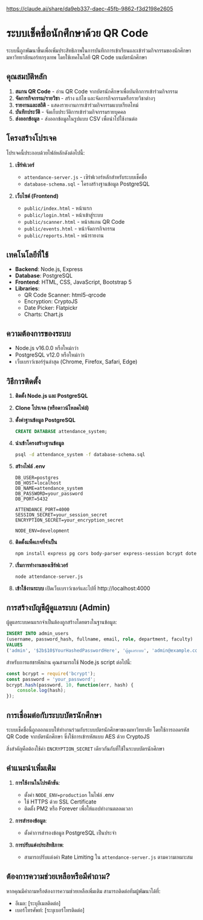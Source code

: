 

https://claude.ai/share/da9eb337-daec-45fb-9862-f3d2198e2605


# ระบบเช็คชื่อนักศึกษาด้วย QR Code

ระบบนี้ถูกพัฒนาขึ้นเพื่อเพิ่มประสิทธิภาพในการบันทึกการเข้าเรียนและเข้าร่วมกิจกรรมของนักศึกษามหาวิทยาลัยนอร์ทกรุงเทพ โดยใช้เทคโนโลยี QR Code บนบัตรนักศึกษา

## คุณสมบัติหลัก

1. **สแกน QR Code** - อ่าน QR Code จากบัตรนักศึกษาเพื่อบันทึกการเข้าร่วมกิจกรรม
2. **จัดการกิจกรรม/รายวิชา** - สร้าง แก้ไข และจัดการกิจกรรมหรือรายวิชาต่างๆ 
3. **รายงานและสถิติ** - แสดงรายงานการเข้าร่วมกิจกรรมแบบเรียลไทม์
4. **บันทึกประวัติ** - จัดเก็บประวัติการเข้าร่วมกิจกรรมรายบุคคล
5. **ส่งออกข้อมูล** - ส่งออกข้อมูลในรูปแบบ CSV เพื่อนำไปใช้งานต่อ

## โครงสร้างโปรเจค

โปรเจคนี้ประกอบด้วยไฟล์หลักดังต่อไปนี้:

1. **เซิร์ฟเวอร์**
   - `attendance-server.js` - เซิร์ฟเวอร์หลักสำหรับระบบเช็คชื่อ
   - `database-schema.sql` - โครงสร้างฐานข้อมูล PostgreSQL

2. **เว็บไซต์ (Frontend)**
   - `public/index.html` - หน้าแรก
   - `public/login.html` - หน้าเข้าสู่ระบบ
   - `public/scanner.html` - หน้าสแกน QR Code
   - `public/events.html` - หน้าจัดการกิจกรรม
   - `public/reports.html` - หน้ารายงาน

## เทคโนโลยีที่ใช้

- **Backend**: Node.js, Express
- **Database**: PostgreSQL
- **Frontend**: HTML, CSS, JavaScript, Bootstrap 5
- **Libraries**: 
  - QR Code Scanner: html5-qrcode
  - Encryption: CryptoJS
  - Date Picker: Flatpickr
  - Charts: Chart.js

## ความต้องการของระบบ

- Node.js v16.0.0 หรือใหม่กว่า
- PostgreSQL v12.0 หรือใหม่กว่า
- เว็บเบราว์เซอร์รุ่นล่าสุด (Chrome, Firefox, Safari, Edge)

## วิธีการติดตั้ง

1. **ติดตั้ง Node.js และ PostgreSQL**

2. **Clone โปรเจค (หรือดาวน์โหลดไฟล์)**

3. **ตั้งค่าฐานข้อมูล PostgreSQL**
   ```sql
   CREATE DATABASE attendance_system;
   ```

4. **นำเข้าโครงสร้างฐานข้อมูล**
   ```bash
   psql -d attendance_system -f database-schema.sql
   ```

5. **สร้างไฟล์ .env**
   ```
   DB_USER=postgres
   DB_HOST=localhost
   DB_NAME=attendance_system
   DB_PASSWORD=your_password
   DB_PORT=5432
   
   ATTENDANCE_PORT=4000
   SESSION_SECRET=your_session_secret
   ENCRYPTION_SECRET=your_encryption_secret
   
   NODE_ENV=development
   ```

6. **ติดตั้งแพ็คเกจที่จำเป็น**
   ```bash
   npm install express pg cors body-parser express-session bcrypt dotenv path fs morgan helmet express-rate-limit
   ```

7. **เริ่มการทำงานของเซิร์ฟเวอร์**
   ```bash
   node attendance-server.js
   ```

8. **เข้าใช้งานระบบ**
   เปิดเว็บเบราว์เซอร์และไปที่ http://localhost:4000

## การสร้างบัญชีผู้ดูแลระบบ (Admin)

ผู้ดูแลระบบคนแรกจำเป็นต้องถูกสร้างโดยตรงในฐานข้อมูล:

```sql
INSERT INTO admin_users 
(username, password_hash, fullname, email, role, department, faculty) 
VALUES 
('admin', '$2b$10$YourHashedPasswordHere', 'ผู้ดูแลระบบ', 'admin@example.com', 'admin', '', '');
```

สำหรับการแฮชรหัสผ่าน คุณสามารถใช้ Node.js script ต่อไปนี้:

```javascript
const bcrypt = require('bcrypt');
const password = 'your_password';
bcrypt.hash(password, 10, function(err, hash) {
    console.log(hash);
});
```

## การเชื่อมต่อกับระบบบัตรนักศึกษา

ระบบเช็คชื่อนี้ถูกออกแบบให้ทำงานร่วมกับระบบบัตรนักศึกษาของมหาวิทยาลัย โดยใช้การถอดรหัส QR Code จากบัตรนักศึกษา ซึ่งใช้การเข้ารหัสแบบ AES ด้วย CryptoJS

สิ่งสำคัญคือต้องใช้ค่า `ENCRYPTION_SECRET` เดียวกันกับที่ใช้ในระบบบัตรนักศึกษา

## คำแนะนำเพิ่มเติม

1. **การใช้งานในโปรดักชัน**:
   - ตั้งค่า `NODE_ENV=production` ในไฟล์ .env
   - ใช้ HTTPS ด้วย SSL Certificate
   - ติดตั้ง PM2 หรือ Forever เพื่อให้แอปทำงานตลอดเวลา

2. **การสำรองข้อมูล**:
   - ตั้งค่าการสำรองข้อมูล PostgreSQL เป็นประจำ

3. **การปรับแต่งประสิทธิภาพ**:
   - สามารถปรับแต่งค่า Rate Limiting ใน `attendance-server.js` ตามความเหมาะสม

## ต้องการความช่วยเหลือหรือมีคำถาม?

หากคุณมีคำถามหรือต้องการความช่วยเหลือเพิ่มเติม สามารถติดต่อทีมผู้พัฒนาได้ที่:
- อีเมล: [ระบุอีเมลติดต่อ]
- เบอร์โทรศัพท์: [ระบุเบอร์โทรติดต่อ]
